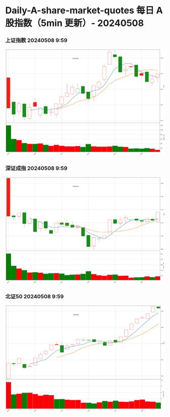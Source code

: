 
# Daily-A-share-market-quotes 每日 A 股指数（5min 更新）- 20240508

### 上证指数 20240508 9:59
![](./fig/2024/5/20240508-sh000001.png)

### 深证成指 20240508 9:59
![](./fig/2024/5/20240508-sz399001.png)

### 北证50 20240508 9:59
![](./fig/2024/5/20240508-bj899050.png)
